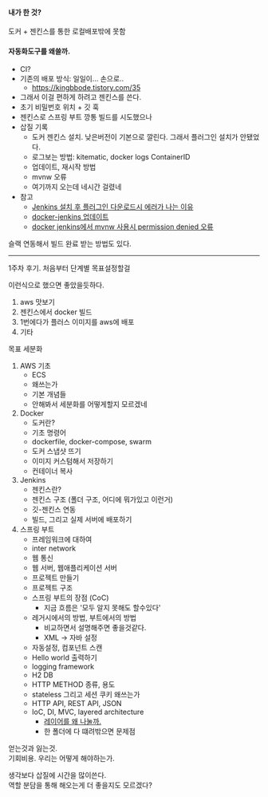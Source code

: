 #### 내가 한 것?
도커 + 젠킨스를 통한 로컬배포밖에 못함

#### 자동화도구를 왜쓸까.
- CI?
- 기존의 배포 방식: 일일이... 손으로..
  - https://kingbbode.tistory.com/35
- 그래서 이걸 편하게 하려고 젠킨스를 쓴다.
- 초기 비밀번호 위치 + 깃 훅
- 젠킨스로 스프링 부트 깡통 빌드를 시도했으나
- 삽질 기록
    - 도커 젠킨스 설치. 낮은버전이 기본으로 깔린다. 그래서 플러그인 설치가 안됐었다.
    - 로그보는 방법: kitematic, docker logs ContainerID
    - 업데이트, 재시작 방법
    - mvnw 오류
    - 여기까지 오는데 네시간 걸렸네
- 참고
    - [Jenkins 설치 후 플러그인 다운로드시 에러가 나는 이유](https://sang5c.tistory.com/16)
    - [docker-jenkins 업데이트](https://sang5c.tistory.com/17)
    - [docker jenkins에서 mvnw 사용시 permission denied 오류](https://sang5c.tistory.com/18)

슬랙 연동해서 빌드 완료 받는 방법도 있다.

----

1주차 후기. 
처음부터 단계별 목표설정할걸

이런식으로 했으면 좋았을듯하다.
1. aws 맛보기
2. 젠킨스에서 docker 빌드
3. 1번에다가 플러스 이미지를 aws에 배포
4. 기타

목표 세분화
1. AWS 기초
    - ECS
    - 왜쓰는가
    - 기본 개념들
    - 안해봐서 세분화를 어떻게할지 모르겠네
2. Docker 
    - 도커란?
    - 기초 명령어
    - dockerfile, docker-compose, swarm
    - 도커 스냅샷 뜨기
    - 이미지 커스텀해서 저장하기
    - 컨테이너 복사
3. Jenkins
    - 젠킨스란?
    - 젠킨스 구조 (폴더 구조, 어디에 뭐가있고 이런거)
    - 깃-젠킨스 연동
    - 빌드, 그리고 실제 서버에 배포하기
4. 스프링 부트
    - 프레임워크에 대하여
    - inter network
    - 웹 통신
    - 웹 서버, 웹애플리케이션 서버
    - 프로젝트 만들기
    - 프로젝트 구조
    - 스프링 부트의 장점 (CoC)
    	- 지금 흐름은 '모두 알지 못해도 할수있다'
    - 레거시에서의 방법, 부트에서의 방법
    	- 비교하면서 설명해주면 좋을것같다.
    	- XML -> 자바 설정
    - 자동설정, 컴포넌트 스캔
    - Hello world 출력하기
    - logging framework
    - H2 DB
    - HTTP METHOD 종류, 용도
    - stateless 그리고 세션 쿠키 왜쓰는가
    - HTTP API, REST API, JSON
    - IoC, DI, MVC, layered architecture
	    - [레이어를 왜 나눌까.](https://www.edwith.org/boostcourse-web/lecture/16767/)
	    - 한 폴더에 다 떄려밖으면 문제점


얻는것과 잃는것.  
기회비용.
우리는 어떻게 해야하는가.

생각보다 삽질에 시간을 많이쓴다.  
역할 분담을 통해 해오는게 더 좋을지도 모르겠다?

